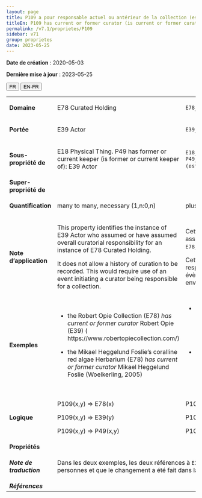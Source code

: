 ```yaml
---
layout: page
title: P109 a pour responsable actuel ou antérieur de la collection (est responsable actuel ou antérieur de la collection)
titleEn: P109 has current or former curator (is current or former curator of) - a pour responsable actuel ou antérieur de la collection (est responsable actuel ou antérieur de la collection)
permalink: /v7.1/proprietes/P109
sidebar: v71
group: proprietes
date: 2023-05-25
---
```


**Date de création** : 2020-05-03

**Dernière mise à jour** : 2023-05-25

<div class="lang-buttons">
 <button id="fr" class="activate">FR</button>
 <button id="en-fr">EN-FR</button>
</div>

<table>
<tbody>
<tr>
<td><strong>Domaine</strong></td>
<td class="en">
<p>E78 Curated Holding</p>
</td>
<td>
<p><code class="language-plaintext highlighter-rouge">E78_Collection</code></p>
</td>
</tr>
<tr>
<td><strong>Portée</strong></td>
<td class="en">
<p>E39 Actor</p>
</td>
<td>
<p><code class="language-plaintext highlighter-rouge">E39_Actant</code></p>
</td>
</tr>
<tr>
<td><strong>Sous-propriété de</strong></td>
<td class="en">
<p>E18 Physical Thing. P49 has former or current keeper (is former or current keeper of): E39 Actor</p>
</td>
<td>
<p><code class="language-plaintext highlighter-rouge">E18_Chose_matérielle</code>. <code class="language-plaintext highlighter-rouge">P49_a_pour_actant_détenteur_actuel_ou_antérieur (est_l’actant_détenteur_actuel_ou_antérieur_de)</code> : <code class="language-plaintext highlighter-rouge">E39_Actant</code>  </p>
</td>
</tr>
<tr>
<td><strong>Super-propriété de</strong></td>
<td class="en">
</td>
<td>
</td>
</tr>
<tr>
<td><strong>Quantification</strong></td>
<td class="en">
<p>many to many, necessary (1,n:0,n)</p>
</td>
<td>
<p>plusieurs à plusieurs, nécessaire (1,n:0,n)</p>
</td>
</tr>
<tr>
<td><strong>Note d’application</strong></td>
<td class="en">
<p>This property identifies the instance of E39 Actor who assumed or have assumed overall curatorial responsibility for an instance of E78 Curated Holding.</p>
<p>It does not allow a history of curation to be recorded. This would require use of an event initiating a curator being responsible for a collection.</p>
</td>
<td>
<p>Cette propriété identifie l'instance de <code class="language-plaintext highlighter-rouge">E39_Actant</code> qui a assumé ou assume la responsabilité curatoriale d'une instance de <code class="language-plaintext highlighter-rouge">E78_Collection</code>.</p>
<p>Cette propriété ne permet pas d'enregistrer l'historique de la responsabilité curatoriale. Ce cas nécessite la présence d'un évènement qui marque le début de la responsabilité d’une personne envers une collection.</p>
</td>
</tr>
<tr>
<td><strong>Exemples</strong></td>
<td class="en">
<ul>
<li><p>the Robert Opie Collection (E78) <em>has current or former curator </em>Robert Opie (E39) ( https://www.robertopiecollection.com/)</p>
</li>
<li><p>the Mikael Heggelund Foslie’s coralline red algae Herbarium (E78) <em>has current or former curator </em>Mikael Heggelund Foslie  (Woelkerling, 2005)</p>
</li>
</ul>
</td>
<td>
<ul>
<li><p>La collection Robert Opie (<code class="language-plaintext highlighter-rouge">E78_Collection</code>) a pour responsable actuel ou antérieur de la collection (<code class="language-plaintext highlighter-rouge">P109_a_pour_responsable_actuel_ou_antérieur_de_la_collection</code>) Robert Opie (<code class="language-plaintext highlighter-rouge">E21_Personne</code>) (https://www.robertopiecollection.com/)</p>
</li>
<li><p>L'herbier d'algues rouges coralliennes de Mikael Heggelund Foslie (<code class="language-plaintext highlighter-rouge">E78_Collection</code>)  a pour responsable actuel ou antérieur de la collection (<code class="language-plaintext highlighter-rouge">P109_a_pour_responsable_actuel_ou_antérieur_de_la_collection</code>) Mikael Heggelund Foslie (<code class="language-plaintext highlighter-rouge">E21_Personne</code>) (Woelkerling, 2005)</p>
</li>
</ul>
</td>
</tr>
<tr>
<td><strong>Logique</strong></td>
<td class="en">
<p>P109(x,y) ⇒ E78(x)</p>
<p>P109(x,y) ⇒ E39(y) </p>
<p>P109(x,y) ⇒ P49(x,y)</p>
</td>
<td>
<p>P109(x,y) ⇒ E78(x)</p>
<p>P109(x,y) ⇒ E39(y) </p>
<p>P109(x,y) ⇒ P49(x,y)</p>
</td>
</tr>
<tr>
<td><strong>Propriétés</strong></td>
<td class="en">
</td>
<td>
</td>
</tr>
<tr>
<td><strong><em>Note de traduction</em></strong></td>
<td colspan="2">
<p>Dans les deux exemples, les deux références à <code class="language-plaintext highlighter-rouge">E39_Actant</code> ont été modifiées pour <code class="language-plaintext highlighter-rouge">E21_Personne</code> puisqu’il s’agit de personnes et que le changement a été fait dans la version 7.2 de CIDOC CRM. </p>
</td>
</tr>
<tr>
<td><strong><em>Références</em></strong></td>
<td colspan="2">
</td>
</tr>
</tbody>
</table>
